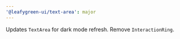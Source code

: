 ```yaml
---
'@leafygreen-ui/text-area': major
---
```


Updates `TextArea` for dark mode refresh. Remove `InteractionRing`.
